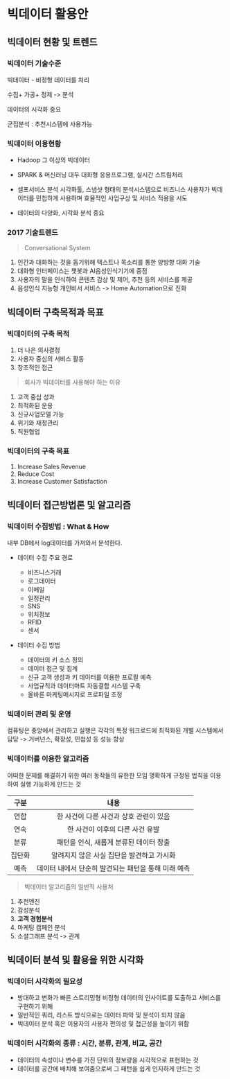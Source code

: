 # 빅데이터 활용안
## 빅데이터 현황 및 트렌드
### 빅데이터 기술수준
빅데이터 - 비정형 데이터를 처리

수집+ 가공+ 정제 -> 분석

데이터의 시각화 중요

군집분석 : 추천시스템에 사용가능

### 빅데이터 이용현황
* Hadoop 그 이상의 빅데이터

* SPARK & 머신러닝 대두
대화형 응용프로그램, 실시간 스트림처리

* 셀프서비스 분석
시각화툴, 스냅샷 형태의 분석시스템으로 비즈니스 사용자가 빅데이터를 민첩하게 사용하며 효율적인 사업구상 및 서비스 적용을 시도

* 데이터의 다양화, 시각화 분석 중요

### 2017 기술트렌드
> Conversational System
1. 인간과 대화하는 것을 돕기위해 텍스트나 목소리를 통한 양방향 대화 기술
2. 대화형 인터페이스는 챗봇과 AI음성인식기기에 중점
3. 사용자의 말을 인식하여 콘텐츠 감상 및 제어, 추천 등의 서비스를 제공
4. 음성인식 지능형 개인비서 서비스 -> Home Automation으로 진화

## 빅데이터 구축목적과 목표
### 빅데이터의 구축 목적
1. 더 나은 의사결정
2. 사용자 중심의 서비스 활동
3. 창조적인 접근

> 회사가 빅데이터를 사용해야 하는 이유
1. 고객 중심 성과
2. 최적화된 운용
3. 신규사업모델 가능
4. 위기와 재정관리
5. 직원협업

### 빅데이터의 구축 목표
1. Increase Sales Revenue
2. Reduce Cost
3. Increase Customer Satisfaction

## 빅데이터 접근방법론 및 알고리즘
### 빅데이터 수집방법 : What & How
내부 DB에서 log데이터를 가져와서 분석한다.

* 데이터 수집 주요 경로
  + 비즈니스거래
  + 로그데이터
  + 이메일
  + 일정관리
  + SNS
  + 위치정보
  + RFID
  + 센서

* 데이터 수집 방법
  + 데이터의 키 소스 정의
  + 데이터 접근 및 집계
  + 신규 고객 생성과 키 데이터를 이용한 프로필 예측
  + 사업규칙과 데이터마트 자동결합 시스템 구축
  + 올바른 마케팅메시지로 프로파일 조정

### 빅데이터 관리 및 운영
컴퓨팅은 중앙에서 관리하고 실행은 각각의 특정 워크로드에 최적화된 개별 시스템에서 담당 -> 거버넌스, 확장성, 민첩성 등 성능 향상

### 빅데이터를 이용한 알고리즘
어떠한 문제를 해결하기 위한 여러 동작들의 유한한 모임
명확하게 규정된 법칙을 이용하여 실행 가능하게 만드는 것

| 구분  | 내용 |
|:-----:|:----:|
| 연합  | 한 사건이 다른 사건과 상호 관련이 있음 |
| 연속  | 한 사건이 이후의 다른 사건 유발  |
| 분류  | 패턴을 인식, 새롭게 분류된 데이터 창출  |
| 집단화  | 알려지지 않은 사실 집단을 발견하고 가시화  |
| 예측  | 데이터 내에서 단순히 발견되는 패턴을 통해 미래 예측  |

> 빅데이터 알고리즘의 일반적 사용처
1. 추천엔진
2. 감성분석
3. **고객 경험분석**
4. 마케팅 캠페인 분석
5. 소셜그래프 분석 -> 관계

## 빅데이터 분석 및 활용을 위한 시각화
### 빅데이터 시각화의 필요성
* 방대하고 변화가 빠른 스트리밍형 비정형 데이터의 인사이트를 도출하고 서비스를 구현하기 위해
* 일반적인 쿼리, 리스트 방식으로는 데이터 파악 및 분석이 되지 않음
* 빅데이터 분석 혹은 이용자의 사용자 편의성 및 접근성을 높이기 위함

### 빅데이터 시각화의 종류 : 시간, 분류, 관계, 비교, 공간
* 데이터의 속성이나 변수를 가진 단위의 정보량을 시각적으로 표현하는 것
* 데이터를 공간에 배치해 보여줌으로써 그 패턴을 쉽게 인지하게 만드는 것

